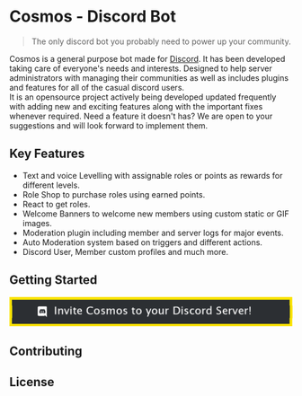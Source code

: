 # Cosmos - Discord Bot

> The only discord bot you probably need to power up your community.

Cosmos is a general purpose bot made for [Discord](https://discordapp.com/). It has been developed taking care of everyone's needs and interests. Designed to help server administrators with managing their communities as well as includes plugins and features for all of the casual discord users.  
It is an opensource project actively being developed updated frequently with adding new and exciting features along with the important fixes whenever required. Need a feature it doesn't has? We are open to your suggestions and will look forward to implement them.

## Key Features

* Text and voice Levelling with assignable roles or points as rewards for different levels.
* Role Shop to purchase roles using earned points.
* React to get roles.
* Welcome Banners to welcome new members using custom static or GIF images.
* Moderation plugin including member and server logs for major events.
* Auto Moderation system based on triggers and different actions.
* Discord User, Member custom profiles and much more.

## Getting Started

[![](.gitbook/assets/invite-banner%20%281%29.png)](https://discordapp.com/oauth2/authorize?client_id=390176338729893889&scope=bot&permissions=8)

## Contributing

## License

